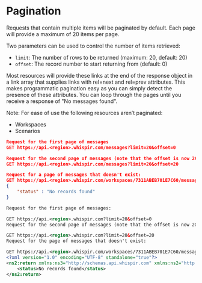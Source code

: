 # Pagination

Requests that contain multiple items will be paginated by default. Each page will provide a maximum of 20 items per page.

Two parameters can be used to control the number of items retrieved:

- `limit`: The number of rows to be returned (maximum: 20, default: 20)
- `offset`: The record number to start returning from (default: 0)

Most resources will provide these links at the end of the response object in a link array that supplies links with rel=next and rel=prev attributes. This makes programmatic pagination easy as you can simply detect the presence of these attributes. You can loop through the pages until you receive a response of "No messages found".

Note: For ease of use the following resources aren’t paginated:

- Workspaces
- Scenarios

```JSON
Request for the first page of messages
GET https://api.<region>.whispir.com/messages?limit=20&offset=0

Request for the second page of messages (note that the offset is now 20)
GET https://api.<region>.whispir.com/messages?limit=20&offset=20

Request for a page of messages that doesn't exist:
GET https://api.<region>.whispir.com/workspaces/7311ABEB701E7C60/messages?limit=20&offset=40
{
    "status" : "No records found"
}
```
```XML
Request for the first page of messages:

GET https://api.<region>.whispir.com?limit=20&offset=0
Request for the second page of messages (note that the offset is now 20):

GET https://api.<region>.whispir.com?limit=20&offset=20
Request for the page of messages that doesn't exist:

GET https://api.<region>.whispir.com/workspaces/7311ABEB701E7C60/messages?limit=20&offset=20
<?xml version="1.0" encoding="UTF-8" standalone="true"?>
<ns2:return xmlns:ns3="http://schemas.api.whispir.com" xmlns:ns2="http://schemas.api.whispir.com/dap">
    <status>No records found</status>
</ns2:return>
```

